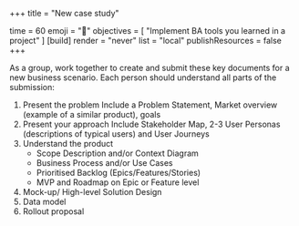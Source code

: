 
+++
title = "New case study"

time = 60
emoji = "🤖"
objectives = [
    "Implement BA tools you learned in a project"
]
[build]
  render = "never"
  list = "local"
  publishResources = false
+++

As a group, work together to create and submit these key documents for a new business scenario. Each person should understand all parts of the submission:

1. Present the problem
     Include a Problem Statement, Market overview (example of a similar product), goals
2. Present your approach
    Include Stakeholder Map, 2-3 User Personas (descriptions of typical users) and User Journeys
3. Understand the product
    - Scope Description and/or Context Diagram
    - Business Process and/or Use Cases
    - Prioritised Backlog (Epics/Features/Stories)
    - MVP and Roadmap on Epic or Feature level
4. Mock-up/ High-level Solution Design
5. Data model
6. Rollout proposal
